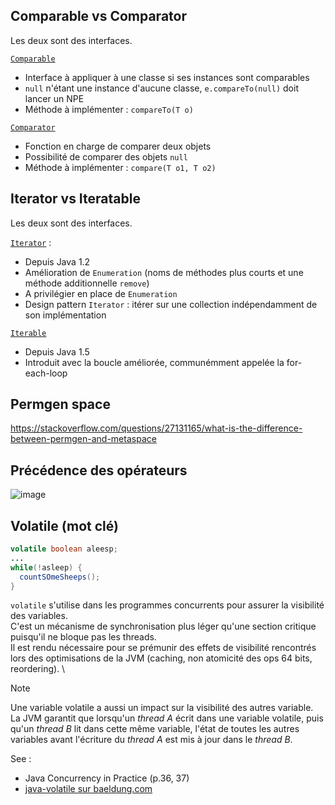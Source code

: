 

## Comparable vs Comparator

Les deux sont des interfaces.

[`Comparable`](https://docs.oracle.com/en/java/javase/22/docs/api/java.base/java/lang/Comparable.html)
- Interface à appliquer à une classe si ses instances sont comparables
- `null` n'étant une instance d'aucune classe, `e.compareTo(null)` doit lancer un NPE
- Méthode à implémenter : `compareTo(T o)`

[`Comparator`](https://docs.oracle.com/en/java/javase/22/docs/api/java.base/java/util/Comparator.html)
- Fonction en charge de comparer deux objets
- Possibilité de comparer des objets `null`
- Méthode à implémenter : `compare(T o1, T o2)`

## Iterator vs Iteratable

Les deux sont des interfaces.

[`Iterator`](https://docs.oracle.com/en/java/javase/22/docs/api/java.base/java/util/Iterator.html) :
- Depuis Java 1.2
- Amélioration de `Enumeration` (noms de méthodes plus courts et une méthode additionnelle `remove`) 
- A privilégier en place de `Enumeration`
- Design pattern `Iterator` : itérer sur une collection indépendamment de son implémentation

[`Iterable`](https://docs.oracle.com/en/java/javase/22/docs/api/java.base/java/lang/Iterable.html)
- Depuis Java 1.5
- Introduit avec la boucle améliorée, communémment appelée la for-each-loop

## Permgen space

https://stackoverflow.com/questions/27131165/what-is-the-difference-between-permgen-and-metaspace

## Précédence des opérateurs

![image](https://github.com/user-attachments/assets/ebc25d8d-a9c4-4d20-afea-ffe182886cde)


## Volatile (mot clé)

```java
volatile boolean aleesp;
...
while(!asleep) {
  countSOmeSheeps();
}
```

`volatile` s'utilise dans les programmes concurrents pour assurer la visibilité des variables. \
C'est un mécanisme de synchronisation plus léger qu'une section critique puisqu'il ne bloque pas les threads. \
Il est rendu nécessaire pour se prémunir des effets de visibilité rencontrés lors des optimisations de la JVM (caching, non atomicité des ops 64 bits, reordering). \

> [!NOTE]
> Une variable volatile a aussi un impact sur la visibilité des autres variable. \
> La JVM garantit que lorsqu'un *thread A* écrit dans une variable volatile, puis qu'un *thread B* lit dans cette même variable, l'état de toutes les autres variables avant l'écriture du *thread A* est mis à jour dans le *thread B*. 

See : 
- Java Concurrency in Practice (p.36, 37)
- [java-volatile sur baeldung.com ](https://www.baeldung.com/java-volatile)
